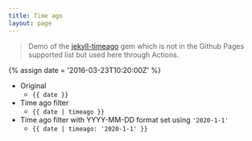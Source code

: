 ```yaml
---
title: Time ago
layout: page
---
```


> Demo of the [jekyll-timeago](https://rubygems.org/gems/jekyll-timeago) gem which is not in the Github Pages supported list but used here through Actions.

{% assign date = '2016-03-23T10:20:00Z' %}

- Original
    - `{{ date }}`
- Time ago filter
    - `{{ date | timeago }}`
- Time ago filter with YYYY-MM-DD format set using `'2020-1-1'`
    - `{{ date | timeago: '2020-1-1' }}`
